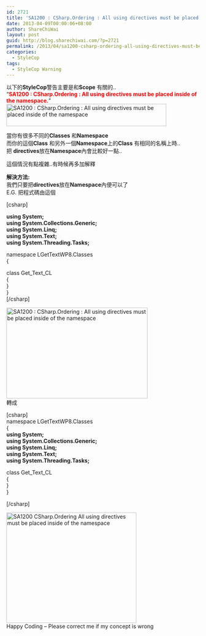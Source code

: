 ```yaml
---
id: 2721
title: 'SA1200 : CSharp.Ordering : All using directives must be placed inside of the namespace.'
date: 2013-04-09T00:00:06+08:00
author: ShareChiWai
layout: post
guid: http://blog.sharechiwai.com/?p=2721
permalink: /2013/04/sa1200-csharp-ordering-all-using-directives-must-be-placed-inside-of-the-namespace/
categories:
  - StyleCop
tags:
  - StyleCop Warning
---
```

以下的**StyleCop**警告主要是和**Scope** 有關的..  
&#8220;<span style="color: #ff0000;"><strong>SA1200 : CSharp.Ordering : All using directives must be placed inside of the namespace.</strong></span>&#8221;  
[<img class="alignnone size-full wp-image-2730" alt="SA1200 : CSharp.Ordering : All using directives must be placed inside of the namespace" src="https://i0.wp.com/blog.sharechiwai.com/wp-content/uploads/2013/04/SA1200.jpg?resize=417%2C58" width="417" height="58" data-recalc-dims="1" />](https://i0.wp.com/blog.sharechiwai.com/wp-content/uploads/2013/04/SA1200.jpg)

當你有很多不同的**Classes** 和**Namespace**  
而你的這個**Class** 和另外一個**Namespace**上的**Class** 有相同的名稱上時..  
把 **directives**放在**Namespace**內會比較好一點..

這個情況有點複雜..有時候再多加解釋

**解決方法:**  
我們只要把**directives**放在**Namespace**內便可以了  
E.G. 把程式碼由這個

[csharp]

<strong>using System;</strong>  
<strong>using System.Collections.Generic;</strong>  
<strong>using System.Linq;</strong>  
<strong>using System.Text;</strong>  
<strong>using System.Threading.Tasks;</strong>

namespace LGetTextWP8.Classes  
{

class Get\_Text\_CL  
{  
}  
}  
[/csharp]

[<img class="alignnone size-full wp-image-2731" alt="SA1200 : CSharp.Ordering : All using directives must be placed inside of the namespace" src="https://i0.wp.com/blog.sharechiwai.com/wp-content/uploads/2013/04/LGetTextWP8_EmptyClass.jpg?resize=368%2C237" width="368" height="237" data-recalc-dims="1" />](https://i0.wp.com/blog.sharechiwai.com/wp-content/uploads/2013/04/LGetTextWP8_EmptyClass.jpg)  
轉成

[csharp]  
namespace LGetTextWP8.Classes  
{  
<strong> using System;</strong>  
<strong> using System.Collections.Generic;</strong>  
<strong> using System.Linq;</strong>  
<strong> using System.Text;</strong>  
<strong> using System.Threading.Tasks;</strong>

class Get\_Text\_CL  
{  
}  
}

[/csharp]

[<img class="alignnone size-full wp-image-2732" alt="SA1200  CSharp.Ordering  All using directives must be placed inside of the namespace" src="https://i1.wp.com/blog.sharechiwai.com/wp-content/uploads/2013/04/Warning6SA1200-CSharp.Ordering-All-using-directives-must-be-placed-inside-of-the-namespace.jpg?resize=339%2C288" width="339" height="288" data-recalc-dims="1" />](https://i1.wp.com/blog.sharechiwai.com/wp-content/uploads/2013/04/Warning6SA1200-CSharp.Ordering-All-using-directives-must-be-placed-inside-of-the-namespace.jpg)  
Happy Coding &#8211; Please correct me if my concept is wrong